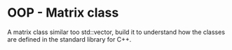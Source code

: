 # OOP - Matrix class
A matrix class similar too std::vector, build it to understand how the classes are defined in the standard library for C++.
